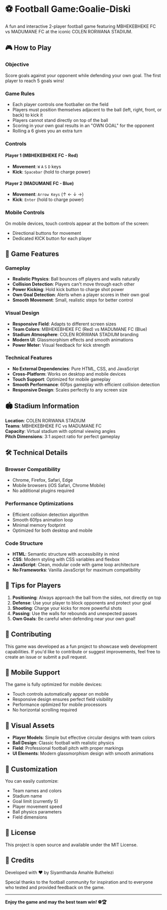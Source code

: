 # ⚽ Football Game:Goalie-Diski

A fun and interactive 2-player football game featuring MBHEKEBHEKE FC vs MADUMANE FC at the iconic COLEN RORWANA STADIUM.

## 🎮 How to Play

### Objective
Score goals against your opponent while defending your own goal. The first player to reach 5 goals wins!

### Game Rules
- Each player controls one footballer on the field
- Players must position themselves adjacent to the ball (left, right, front, or back) to kick it
- Players cannot stand directly on top of the ball
- Scoring in your own goal results in an "OWN GOAL" for the opponent
- Rolling a 6 gives you an extra turn

### Controls

#### Player 1 (MBHEKEBHEKE FC - Red)
- **Movement**: `W` `A` `S` `D` keys
- **Kick**: `Spacebar` (hold to charge power)

#### Player 2 (MADUMANE FC - Blue)
- **Movement**: `Arrow Keys` (↑ ← ↓ →)
- **Kick**: `Enter` (hold to charge power)

### Mobile Controls
On mobile devices, touch controls appear at the bottom of the screen:
- Directional buttons for movement
- Dedicated KICK button for each player

## 🌟 Game Features

### Gameplay
- **Realistic Physics**: Ball bounces off players and walls naturally
- **Collision Detection**: Players can't move through each other
- **Power Kicking**: Hold kick button to charge shot power
- **Own Goal Detection**: Alerts when a player scores in their own goal
- **Smooth Movement**: Small, realistic steps for better control

### Visual Design
- **Responsive Field**: Adapts to different screen sizes
- **Team Colors**: MBHEKEBHEKE FC (Red) vs MADUMANE FC (Blue)
- **Stadium Atmosphere**: COLEN RORWANA STADIUM branding
- **Modern UI**: Glassmorphism effects and smooth animations
- **Power Meter**: Visual feedback for kick strength

### Technical Features
- **No External Dependencies**: Pure HTML, CSS, and JavaScript
- **Cross-Platform**: Works on desktop and mobile devices
- **Touch Support**: Optimized for mobile gameplay
- **Smooth Performance**: 60fps gameplay with efficient collision detection
- **Responsive Design**: Scales perfectly to any screen size

## 🏟️ Stadium Information

**Location**: COLEN RORWANA STADIUM  
**Teams**: MBHEKEBHEKE FC vs MADUMANE FC  
**Capacity**: Virtual stadium with optimal viewing angles  
**Pitch Dimensions**: 3:1 aspect ratio for perfect gameplay

## 🛠️ Technical Details

### Browser Compatibility
- Chrome, Firefox, Safari, Edge
- Mobile browsers (iOS Safari, Chrome Mobile)
- No additional plugins required

### Performance Optimizations
- Efficient collision detection algorithm
- Smooth 60fps animation loop
- Minimal memory footprint
- Optimized for both desktop and mobile

### Code Structure
- **HTML**: Semantic structure with accessibility in mind
- **CSS**: Modern styling with CSS variables and flexbox
- **JavaScript**: Clean, modular code with game loop architecture
- **No Frameworks**: Vanilla JavaScript for maximum compatibility

## 🎯 Tips for Players

1. **Positioning**: Always approach the ball from the sides, not directly on top
2. **Defense**: Use your player to block opponents and protect your goal
3. **Shooting**: Charge your kicks for more powerful shots
4. **Passing**: Use the walls for rebounds and unexpected passes
5. **Own Goals**: Be careful when defending near your own goal!

## 🤝 Contributing

This game was developed as a fun project to showcase web development capabilities. If you'd like to contribute or suggest improvements, feel free to create an issue or submit a pull request.

## 📱 Mobile Support

The game is fully optimized for mobile devices:
- Touch controls automatically appear on mobile
- Responsive design ensures perfect field visibility
- Performance optimized for mobile processors
- No horizontal scrolling required

## 🎨 Visual Assets

- **Player Models**: Simple but effective circular designs with team colors
- **Ball Design**: Classic football with realistic physics
- **Field**: Professional football pitch with proper markings
- **UI Elements**: Modern glassmorphism design with smooth animations

## 🔧 Customization

You can easily customize:
- Team names and colors
- Stadium name
- Goal limit (currently 5)
- Player movement speed
- Ball physics parameters
- Field dimensions

## 📄 License

This project is open source and available under the MIT License.

## 🙏 Credits

Developed with ❤️ by Siyamthanda Amahle Buthelezi

Special thanks to the football community for inspiration and to everyone who tested and provided feedback on the game.

---

**Enjoy the game and may the best team win! ⚽🏆**
